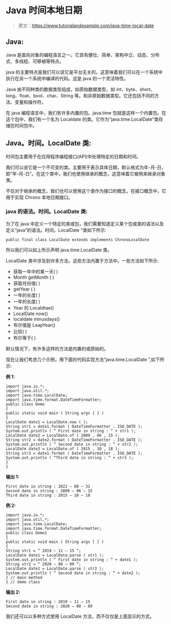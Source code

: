 # Java 时间本地日期

> 原文：<https://www.tutorialandexample.com/java-time-local-date>

## Java:

Java 是面向对象的编程语言之一。它具有健壮、简单、架构中立、动态、分布式、多线程、可移植等特点。

java 的主要特点是我们可以说它是平台无关的。这意味着我们可以在一个系统中执行在另一个系统中编译的代码。这是 java 的一个灵活特性。

Java 由不同种类的数据类型组成，如原始数据类型，如 int、byte、short、long、float、bool、char、String 等。和非原始数据类型。它还包括不同的方法、变量和操作符。

在 java 编程语言中，我们有许多内置的包。java.time 包就是这样一个内置包。在这个包中，我们有一个名为 Localdate 的类。它作为“java.time.LocalDate”类存储在时间包中。

## Java。时间。LocalDate 类:

时间包主要用于在应用程序编程接口(API)中处理特定的日期和时间。

我们可以说它是一个不可变的类。主要用于表示具体日期，默认格式为年-月-日，即“年-月-日”。在这个类中，我们也使用继承的概念，这意味着它被用来继承对象类。

不仅对于继承的概念，我们也可以使用这个类作为接口的概念。在接口概念中，它用于实现 Chrono 本地日期接口。

### java 的语法。时间。LocalDate 类:

为了在 java 中定义一个特定的类或包，我们需要知道定义某个包或类的语法以及定义“java”的语法。时间。LocalDate "类如下所示:

```
public final class LocalDate extends implements ChronoLocalDate
```

所以我们可以如上所示声明 java.time.LocalDate 类。

LocalDate 类中涉及到许多方法。这些方法内置于方法中。一些方法如下所示:

*   获取一年中的某一天( )
*   Month getMonth ( )
*   获取月份值( )
*   getYear ( )
*   一年的长度( )
*   一年的长度( )
*   Year 的 Localdtae()
*   LocalDate now()
*   localdate minusdays()
*   布尔值是 LeapYear()
*   比较( )
*   布尔等于( )

默认情况下，有许多这样的方法是内置的或原始的。

现在让我们考虑几个示例，用下面的代码实现方法“java.time.LocalDate ”,如下所示:

**例 1:**

```
import java.io.*;
import java.util.*;
import java.time.LocalDate;
import java.time.format.DateTimeFormatter;
public class Demo
{
public static void main ( String args [ ] )
{
LocalDate date1 = LocalDate.now ( );
String str1 = date1.format ( DateTimeFormatter . ISO_DATE );
System.out.println ( “ First date in string : “ + str1 );
LocalDate date2 = LocalDate.of ( 2009 , 06 , 15 );
String str2 = date2.format ( DateTimeFormatter . ISO_DATE );
System.out.println ( “ Second date in string : “ + str2 );
LocalDate date3 = LocalDate.of ( 2015 , 10 , 18 );
String str3 = date1.format ( DateTimeFormatter . ISO_DATE );
System.out.println ( “Third date in string : “ + str3 );
}
}
```

**输出 1:**

```
First date in string : 2022 – 08 – 31 
Second date in string : 2009 – 06 – 15
Third date in string : 2015 – 10 – 18
```

**例 2:**

```
import java.io.*;
import java.util.*;
import java.time.LocalDate;
import java.time.format.DateTimeFormatter;
public class Demo1
{
public static void main ( String args [ ] )
{
String str1 = “ 2019 – 11 – 15 “;
LocalDate date1 = LocalDate.parse ( str1 );
System.out.println ( “ First date in string : “ + date1 );
String str2 = “ 2020 – 08 – 09 “;
LocalDate date2 = LocalDate.parse ( str2 );
System.out.println ( “ Second date in string : “ + date2 );
} // main method
} // demo class 
```

**输出 2:**

```
First date in string : 2019 – 11 – 15 
Second date in string : 2020 – 08 – 09 
```

我们还可以以多种方式使用 LocalDate 方法，而不仅仅是上面显示的方式。
